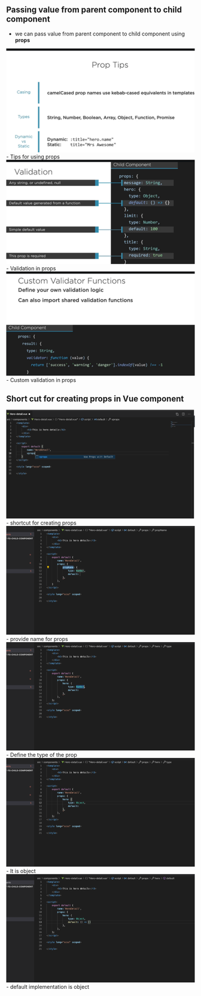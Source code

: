 ## Passing value from parent component to child component ##
- we can pass value from parent component to child component using <b><span>props</span></b>

<img src="img/img1.png" />
- Tips for using props

<img src="img/img2.png" />
- Validation in props

<img src="img/img3.png" />
- Custom validation in props

## Short cut for creating props in Vue component ##
<img src="img/img4.png" />
- shortcut for creating props

<img src="img/img5.png" />
- provide name for props

<img src="img/img6.png" />
- Define the type of the prop

<img src="img/img7.png" />
- It is object

<img src="img/img8.png" />
- default implementation is object

